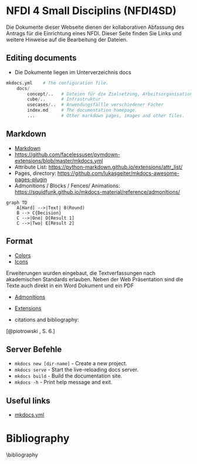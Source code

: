 
# NFDI 4 Small Disciplins (NFDI4SD)

Die Dokumente dieser Webseite dienen der kollaborativen Abfassung des Antrags für die Einrichtung eines NFDI. Dieser Seite finden Sie Links und weitere Hinweise auf die Bearbeitung der Dateien.

## Editing documents

  - Die Dokumente liegen im Unterverzeichnis docs

  ``` python
  mkdocs.yml    # The configuration file.
      docs/
          concept/..   # Dateien für die Zielsetzung, Arbeitsorganisation und grundlegende Konzepte
          cube/..      # Infrastruktur
          usecases/..  # Anwendungsfällle verschiedener Fächer
          index.md     # The documentation homepage.
          ...          # Other markdown pages, images and other files.
```

## Markdown

* [Markdown](https://facelessuser.github.io/PyMdown/user-guide/markdown-syntax/)
* https://github.com/facelessuser/pymdown-extensions/blob/master/mkdocs.yml
* Attribute List: https://python-markdown.github.io/extensions/attr_list/
* Pages, directory: https://github.com/lukasgeiter/mkdocs-awesome-pages-plugin
* Admonitions / Blocks / Fences/ Animations: https://squidfunk.github.io/mkdocs-material/reference/admonitions/

```mermaid
graph TD
    A[Hard] -->|Text| B(Round)
    B --> C{Decision}
    C -->|One| D[Result 1]
    C -->|Two| E[Result 2]
```

## Format

* [Colors](https://squidfunk.github.io/mkdocs-material/setup/changing-the-colors/)
* [Icons](https://squidfunk.github.io/mkdocs-material/setup/changing-the-logo-and-icons/)

Erweiterungen wurden eingebaut, die Textverfassungen nach akademischen Standards erlauben. Neben der Web Präsentation sind die Texte auch direkt in ein Word Dokument und ein PDF

* [Admonitions](https://squidfunk.github.io/mkdocs-material/reference/admonitions/)
* [Extensions](https://facelessuser.github.io/pymdown-extensions/extensions/smartsymbols/)

* citations and bibliography:

[@piotrowski , S. 6.]

## Server Befehle

* `mkdocs new [dir-name]` - Create a new project.
* `mkdocs serve` - Start the live-reloading docs server.
* `mkdocs build` - Build the documentation site.
* `mkdocs -h` - Print help message and exit.

## Useful links

* [mkdocs.yml](https://github.com/squidfunk/mkdocs-material/issues/748)

# Bibliography

\bibliography
